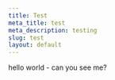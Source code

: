 ```yaml
---
title: Test
meta_title: test
meta_description: testing
slug: test
layout: default
---
```

hello world - can you see me?
